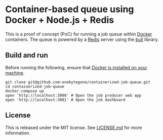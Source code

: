 # Container-based queue using Docker + Node.js + Redis

This is a proof of concept (PoC) for running a job queue within [Docker][docker]
containers. The queue is powered by a [Redis][redis] server using the [bull][bull]
library.

[docker]: https://www.docker.com
[redis]: https://redis.io/
[bull]: https://github.com/OptimalBits/bull

## Build and run

Before running the following, ensure that [Docker is installed on your
machine][installing-docker].

```
git clone git@github.com:onebytegone/containerized-job-queue.git
cd containerized-job-queue
docker-compose up
open 'http://localhost:3000' # Open the job producer web app
open 'http://localhost:3001' # Open the job dashboard
```

[installing-docker]: https://docs.docker.com/install/

## License

This is released under the MIT license. See [LICENSE.md](LICENSE.md) for more information.
